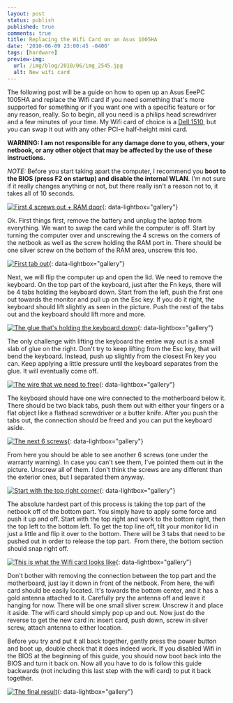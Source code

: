 ```yaml
---
layout: post
status: publish
published: true
comments: true
title: Replacing the Wifi Card on an Asus 1005HA
date: '2010-06-09 23:00:45 -0400'
tags: [hardware]
preview-img:
  url: /img/blog/2010/06/img_2545.jpg
  alt: New wifi card
---
```


The following post will be a guide on how to open up an Asus EeePC 1005HA and
replace the Wifi card if you need something that's more supported for
something or if you want one with a specific feature or for any reason,
really. So to begin, all you need is a philips head screwdriver and a few
minutes of your time. My Wifi card of choice is a [Dell 1510][1], but you can
swap it out with any other PCI-e half-height mini card.

**WARNING: I am not responsible for any damage done to you, others, your
netbook, or any other object that may be affected by the use of these
instructions.**

*NOTE:* Before you start taking apart the computer, I recommend you **boot to
the BIOS (press F2 on startup) and disable the internal WLAN**. I'm not sure
if it really changes anything or not, but there really isn't a reason not to,
it takes all of 10 seconds.

[![][2]][2]{: data-lightbox="gallery"}

Ok. First things first, remove the battery and unplug the laptop from
everything. We want to swap the card while the computer is off. Start by
turning the computer over and unscrewing the 4 screws on the corners of the
netbook as well as the screw holding the RAM port in. There should be one
silver screw on the bottom of the RAM area, unscrew this too.

[![][3]][3]{: data-lightbox="gallery"}

Next, we will flip the computer up and open the lid. We need to remove the
keyboard. On the top part of the keyboard, just after the Fn keys, there will
be 4 tabs holding the keyboard down. Start from the left, push the first one
out towards the monitor and pull up on the Esc key. If you do it right, the
keyboard should lift slightly as seen in the picture. Push the rest of the
tabs out and the keyboard should lift more and more.

[![][4]][4]{: data-lightbox="gallery"}

The only challenge with lifting the keyboard the entire way out is a small
slab of glue on the right. Don't try to keep lifting from the Esc key, that
will bend the keyboard. Instead, push up slightly from the closest Fn key you
can. Keep applying a little pressure until the keyboard separates from the
glue. It will eventually come off.

[![][5]][5]{: data-lightbox="gallery"}

The keyboard should have one wire connected to the motherboard below it. There
should be two black tabs, push them out with either your fingers or a flat
object like a flathead screwdriver or a butter knife. After you push the tabs
out, the connection should be freed and you can put the keyboard aside.

[![][6]][6]{: data-lightbox="gallery"}

From here you should be able to see another 6 screws (one under the warranty
warning). In case you can't see them, I've pointed them out in the picture.
Unscrew all of them. I don't think the screws are any different than the
exterior ones, but I separated them anyway.

[![][7]][7]{: data-lightbox="gallery"}

The absolute hardest part of this process is taking the top part of the
netbook off of the bottom part. You simply have to apply some force and push
it up and off. Start with the top right and work to the bottom right, then the
top left to the bottom left. To get the top line off, tilt your monitor lid in
just a little and flip it over to the bottom. There will be 3 tabs that need
to be pushed out in order to release the top part.&nbsp; From there, the
bottom section should snap right off.

[![][8]][8]{: data-lightbox="gallery"}

Don't bother with removing the connection between the top part and the
motherboard, just lay it down in front of the netbook. From here, the wifi
card should be easily located. It's towards the bottom center, and it has a
gold antenna attached to it. Carefully pry the antenna off and leave it
hanging for now. There will be one small sliver screw. Unscrew it and place it
aside. The wifi card should simply pop up and out. Now just do the reverse to
get the new card in: insert card, push down, screw in silver screw, attach
antenna to either location.

Before you try and put it all back together, gently press the power button and
boot up, double check that it does indeed work. If you disabled Wifi in the
BIOS at the beginning of this guide, you should now boot back into the BIOS
and turn it back on. Now all you have to do is follow this guide backwards
(not including this last step with the wifi card) to put it back together.

[![][9]][9]{: data-lightbox="gallery"}

[1]: http://accessories.us.dell.com/sna/productdetail.aspx?c=us&l=en&s=dhs&cs=19&sku=430-3130
[2]: /img/blog/2010/06/img_2536.jpg "First 4 screws out + RAM door"
[3]: /img/blog/2010/06/img_2537.jpg "First tab out"
[4]: /img/blog/2010/06/img_2538.jpg "The glue that's holding the keyboard down"
[5]: /img/blog/2010/06/img_2539.jpg "The wire that we need to free"
[6]: /img/blog/2010/06/img_2540-copy.jpg "The next 6 screws"
[7]: /img/blog/2010/06/img_2542.jpg "Start with the top right corner"
[8]: /img/blog/2010/06/img_2544.jpg "This is what the Wifi card looks like"
[9]: /img/blog/2010/06/img_2545.jpg "The final result"
